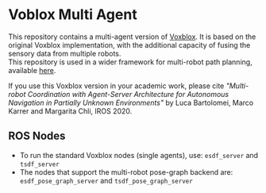 # Voblox Multi Agent
This repository contains a multi-agent version of [Voxblox](https://github.com/ethz-asl/voxblox). It is based on the original Voxblox implementation, with the additional capacity of fusing the sensory data from multiple robots.  
This repository is used in a wider framework for multi-robot path planning, available [here](https://github.com/VIS4ROB-lab/multi_robot_coordination).  

If you use this Voxblox version in your academic work, please cite _"Multi-robot Coordination with Agent-Server Architecture for Autonomous Navigation in Partially Unknown Environments"_ by Luca Bartolomei, Marco Karrer and Margarita Chli, IROS 2020.

## ROS Nodes
* To run the standard Voxblox nodes (single agents), use: `esdf_server` and `tsdf_server`  
* The nodes that support the multi-robot pose-graph backend are: `esdf_pose_graph_server` and `tsdf_pose_graph_server`
